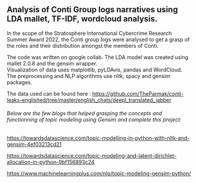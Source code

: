 ## Analysis of Conti Group logs narratives using LDA mallet, TF-IDF, wordcloud analysis.
In the scope of the Stratosphere International Cybercrime Research Summer Award 2022, the Conti group logs were analysed to get a grasp of the roles and their distribution amongst the members of Conti. 

The code was written on google collab. The LDA model was created using mallet 2.0.8 and the gensim wrapper.  
Visualization of data uses matplotlib, pyLDAvis, pandas and WordCloud.  
The preprocessing and NLP algorithms use nltk, spacy and gensim packages. 

The data used can be found here : https://github.com/TheParmak/conti-leaks-englished/tree/master/english_chats/deepl_translated_jabber

###### Below are the few blogs that helped grasping the concepts and functionning of topic modeling using Gensim and complete this project: ######

  https://towardsdatascience.com/topic-modelling-in-python-with-nltk-and-gensim-4ef03213cd21
  
  https://towardsdatascience.com/topic-modeling-and-latent-dirichlet-allocation-in-python-9bf156893c24
  
  https://www.machinelearningplus.com/nlp/topic-modeling-gensim-python/


